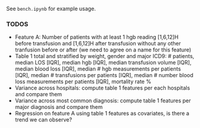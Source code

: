See `bench.ipynb` for example usage.

### TODOS
* Feature A: Number of patients with at least 1 hgb reading [1,6,12]H before transfusion and [1,6,12]H after transfusion without any other tranfusion before or after (we need to agree on a name for this feature)
* Table 1 total and stratified by weight, gender and major ICD9: # patients, median LOS [IQR], median hgb [IQR], median transfusion volume [IQR], median blood loss  [IQR], median # hgb measurements per patients [IQR], median # transfusions per patients [IQR], median # number blood loss measurements per patients [IQR], mortality rate %
* Variance across hospitals: compute table 1 features per each hospitals and compare them
* Variance across most common diagnosis: compute table 1 features per major diagnosis and compare them
* Regression on feature A using table 1 features as covariates, is there a trend we can observe? 
